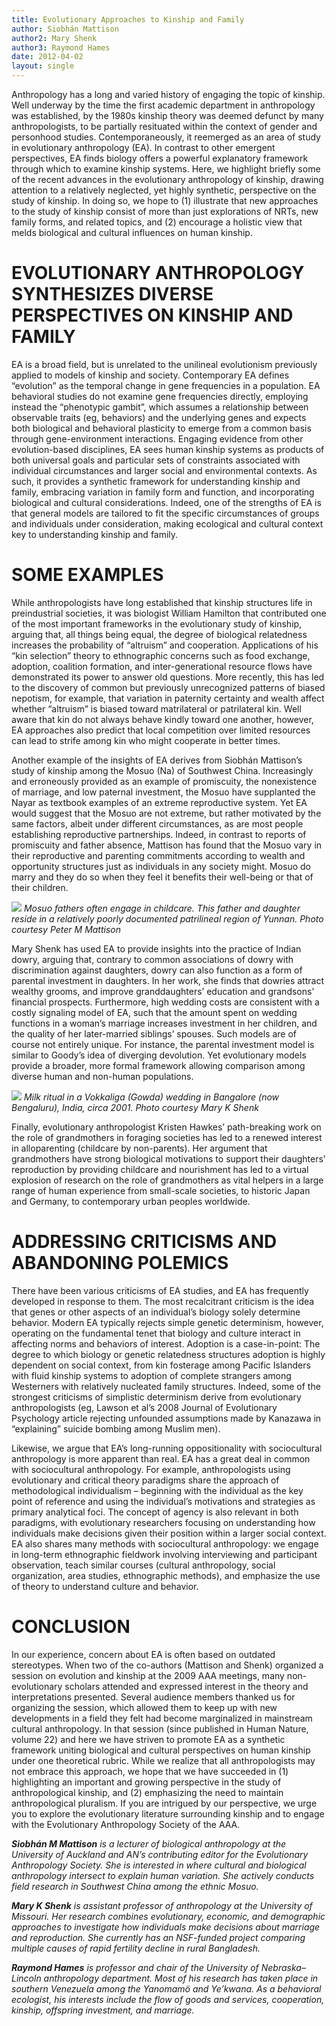 ```yaml
---
title: Evolutionary Approaches to Kinship and Family
author: Siobhán Mattison
author2: Mary Shenk 
author3: Raymond Hames
date: 2012-04-02
layout: single
---
```


Anthropology has a long and varied history of engaging the topic of kinship. Well underway by the time the first
academic department in anthropology was established, by the 1980s kinship theory was deemed defunct by many
anthropologists, to be partially resituated within the context of gender and personhood studies. Contemporaneously, it
reemerged as an area of study in evolutionary anthropology (EA). In contrast to other emergent perspectives, EA finds
biology offers a powerful explanatory framework through which to examine kinship systems. Here, we highlight briefly
some of the recent advances in the evolutionary anthropology of kinship, drawing attention to a relatively neglected, yet
highly synthetic, perspective on the study of kinship. In doing so, we hope to (1) illustrate that new approaches to the
study of kinship consist of more than just explorations of NRTs, new family forms, and related topics, and (2) encourage
a holistic view that melds biological and cultural influences on human kinship.

# EVOLUTIONARY ANTHROPOLOGY SYNTHESIZES DIVERSE PERSPECTIVES ON KINSHIP AND FAMILY

EA is a broad field, but is unrelated to the unilineal evolutionism previously applied to models of kinship and society.
Contemporary EA defines “evolution” as the temporal change in gene frequencies in a population. EA behavioral studies
do not examine gene frequencies directly, employing instead the “phenotypic gambit”, which assumes a relationship
between observable traits (eg, behaviors) and the underlying genes and expects both biological and behavioral plasticity to
emerge from a common basis through gene-environment interactions. Engaging evidence from other evolution-based
disciplines, EA sees human kinship systems as products of both universal goals and particular sets of constraints
associated with individual circumstances and larger social and environmental contexts. As such, it provides a synthetic
framework for understanding kinship and family, embracing variation in family form and function, and incorporating
biological and cultural considerations. Indeed, one of the strengths of EA is that general models are tailored to fit the
specific circumstances of groups and individuals under consideration, making ecological and cultural context key to
understanding kinship and family.

# SOME EXAMPLES

While anthropologists have long established that kinship structures life in preindustrial societies, it was biologist
William Hamilton that contributed one of the most important frameworks in the evolutionary study of kinship, arguing
that, all things being equal, the degree of biological relatedness increases the probability of “altruism” and cooperation.
Applications of his “kin selection” theory to ethnographic concerns such as food exchange, adoption, coalition formation,
and inter-generational resource flows have demonstrated its power to answer old questions. More recently, this has led to the discovery of common but previously unrecognized patterns of biased nepotism, for example, that variation in paternity certainty and wealth affect whether “altruism” is biased toward matrilateral or patrilateral kin. Well aware that kin do not always behave kindly toward one another, however, EA approaches also predict that local competition over
limited resources can lead to strife among kin who might cooperate in better times.

Another example of the insights of EA derives from Siobhán Mattison’s
study of kinship among the Mosuo (Na) of Southwest China. Increasingly
and erroneously provided as an example of promiscuity, the nonexistence
of marriage, and low paternal investment, the Mosuo have supplanted the
Nayar as textbook examples of an extreme reproductive system. Yet EA
would suggest that the Mosuo are not extreme, but rather motivated by
the same factors, albeit under different circumstances, as are most people
establishing reproductive partnerships. Indeed, in contrast to reports of
promiscuity and father absence, Mattison has found that the Mosuo vary
in their reproductive and parenting commitments according to wealth
and opportunity structures just as individuals in any society might.
Mosuo do marry and they do so when they feel it benefits their well-being
or that of their children.

![](/assets/img/mosuo-dad.png)
*Mosuo fathers often engage in childcare. This father and daughter reside in a relatively poorly documented patrilineal region of Yunnan. Photo courtesy Peter M Mattison*

Mary Shenk has used EA to provide insights into the practice of Indian dowry, arguing that, contrary to common associations of dowry with discrimination against daughters, dowry can also function as a form of parental investment in daughters. In her work, she finds that dowries attract wealthy grooms, and improve granddaughters’ education and grandsons’ financial prospects. Furthermore, high wedding costs are consistent with a costly signaling model of EA, such that the amount spent on wedding functions in a woman’s marriage increases investment in her children, and the quality of her later-married siblings’ spouses. Such models are of course not entirely unique. For instance, the parental investment model is similar to Goody’s idea of diverging devolution. Yet evolutionary models provide a broader, more formal framework allowing
comparison among diverse human and non-human populations.

![](/assets/img/milk-ritual.png)
*Milk ritual in a Vokkaliga (Gowda) wedding in Bangalore (now Bengaluru), India, circa 2001. Photo courtesy Mary K Shenk*

Finally, evolutionary anthropologist Kristen Hawkes’ path-breaking work on the role of grandmothers in foraging
societies has led to a renewed interest in alloparenting (childcare by non-parents). Her argument that grandmothers have
strong biological motivations to support their daughters’ reproduction by providing childcare and nourishment has led to
a virtual explosion of research on the role of grandmothers as vital helpers in a large range of human experience from
small-scale societies, to historic Japan and Germany, to contemporary urban peoples worldwide.

# ADDRESSING CRITICISMS AND ABANDONING POLEMICS

There have been various criticisms of EA studies, and EA has frequently developed in response to them. The most
recalcitrant criticism is the idea that genes or other aspects of an individual’s biology solely determine behavior. Modern
EA typically rejects simple genetic determinism, however, operating on the fundamental tenet that biology and culture
interact in affecting norms and behaviors of interest. Adoption is a case-in-point: The degree to which biology or genetic
relatedness structures adoption is highly dependent on social context, from kin fosterage among Pacific Islanders with
fluid kinship systems to adoption of complete strangers among Westerners with relatively nucleated family structures.
Indeed, some of the strongest criticisms of simplistic determinism derive from evolutionary anthropologists (eg, Lawson
et al’s 2008 Journal of Evolutionary Psychology article rejecting unfounded assumptions made by Kanazawa in “explaining”
suicide bombing among Muslim men).

Likewise, we argue that EA’s long-running oppositionality with sociocultural anthropology is more apparent than real.
EA has a great deal in common with sociocultural anthropology. For example, anthropologists using evolutionary and
critical theory paradigms share the approach of methodological individualism – beginning with the individual as the key
point of reference and using the individual’s motivations and strategies as primary analytical foci. The concept of agency
is also relevant in both paradigms, with evolutionary researchers focusing on understanding how individuals make
decisions given their position within a larger social context. EA also shares many methods with sociocultural
anthropology: we engage in long-term ethnographic fieldwork involving interviewing and participant observation, teach
similar courses (cultural anthropology, social organization, area studies, ethnographic methods), and emphasize the use
of theory to understand culture and behavior.

# CONCLUSION

In our experience, concern about EA is often based on outdated stereotypes. When two of the co-authors (Mattison and
Shenk) organized a session on evolution and kinship at the 2009 AAA meetings, many non-evolutionary scholars
attended and expressed interest in the theory and interpretations presented. Several audience members thanked us for
organizing the session, which allowed them to keep up with new developments in a field they felt had become
marginalized in mainstream cultural anthropology. In that session (since published in Human Nature, volume 22) and
here we have striven to promote EA as a synthetic framework uniting biological and cultural perspectives on human
kinship under one theoretical rubric. While we realize that all anthropologists may not embrace this approach, we hope
that we have succeeded in (1) highlighting an important and growing perspective in the study of anthropological kinship,
and (2) emphasizing the need to maintain anthropological pluralism. If you are intrigued by our perspective, we urge you
to explore the evolutionary literature surrounding kinship and to engage with the Evolutionary Anthropology Society of
the AAA.

***Siobhán M Mattison*** *is a lecturer of biological anthropology at the University of Auckland and AN’s contributing editor for the Evolutionary Anthropology Society. She is interested in where cultural and biological anthropology intersect to explain human variation. She actively conducts field research in Southwest China among the ethnic Mosuo.*

***Mary K Shenk*** *is assistant professor of anthropology at the University of Missouri. Her research combines evolutionary, economic, and demographic approaches to investigate how individuals make decisions about marriage and reproduction. She currently has an NSF-funded project comparing multiple causes of rapid fertility decline in rural Bangladesh.*

***Raymond Hames*** *is professor and chair of the University of Nebraska–Lincoln anthropology department. Most of his research has taken place in southern Venezuela among the Yanomamö and Ye’kwana. As a behavioral ecologist, his interests include the flow of goods and services, cooperation, kinship, offspring investment, and marriage.*